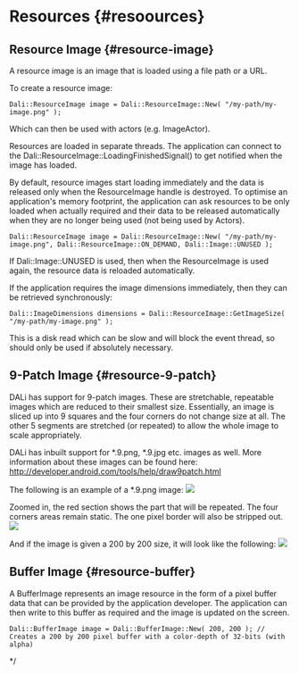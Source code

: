 <!--
/**-->
# Resources {#resoources}

## Resource Image {#resource-image}

A resource image is an image that is loaded using a file path or a URL.

To create a resource image:
~~~{.cpp}
Dali::ResourceImage image = Dali::ResourceImage::New( "/my-path/my-image.png" );
~~~
Which can then be used with actors (e.g. ImageActor).

Resources are loaded in separate threads.
The application can connect to the Dali::ResourceImage::LoadingFinishedSignal() to get notified when the image has loaded.

By default, resource images start loading immediately and the data is released only when the ResourceImage handle is destroyed.
To optimise an application's memory footprint, the application can ask resources to be only loaded when actually required and
their data to be released automatically when they are no longer being used (not being used by Actors).
~~~{.cpp}
Dali::ResourceImage image = Dali::ResourceImage::New( "/my-path/my-image.png", Dali::ResourceImage::ON_DEMAND, Dali::Image::UNUSED );
~~~
If Dali::Image::UNUSED is used, then when the ResourceImage is used again, the resource data is reloaded automatically.

If the application requires the image dimensions immediately, then they can be retrieved synchronously:
~~~{.cpp}
Dali::ImageDimensions dimensions = Dali::ResourceImage::GetImageSize( "/my-path/my-image.png" );
~~~
This is a disk read which can be slow and will block the event thread, so should only be used if absolutely necessary.

## 9-Patch Image {#resource-9-patch}

DALi has support for 9-patch images.
These are stretchable, repeatable images which are reduced to their smallest size.
Essentially, an image is sliced up into 9 squares and the four corners do not change size at all.
The other 5 segments are stretched (or repeated) to allow the whole image to scale appropriately.

DALi has inbuilt support for *.9.png, *.9.jpg etc. images as well.
More information about these images can be found here: http://developer.android.com/tools/help/draw9patch.html

The following is an example of a *.9.png image:
![ ](resource/9-patch.png)

Zoomed in, the red section shows the part that will be repeated.
The four corners areas remain static.
The one pixel border will also be stripped out.
![ ](resource/9-patch-zoomed.png)

And if the image is given a 200 by 200 size, it will look like the following:
![ ](resource/9-patch-full.png)

## Buffer Image {#resource-buffer}

A BufferImage represents an image resource in the form of a pixel buffer data that can be provided by the application developer.
The application can then write to this buffer as required and the image is updated on the screen.

~~~{.cpp}
Dali::BufferImage image = Dali::BufferImage::New( 200, 200 ); // Creates a 200 by 200 pixel buffer with a color-depth of 32-bits (with alpha)
~~~

*/
